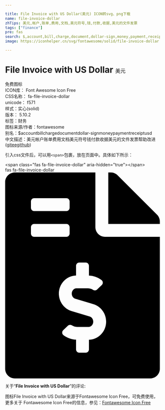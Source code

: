 ```yaml
---

title: File Invoice with US Dollar(美元) ICON转svg、png下载
name: file-invoice-dollar
zhTips: 美元,帐户,账单,费用,文档,美元符号,钱,付款,收据,美元的文件发票
tags: ["finance"]
pre: fas
search: $,account,bill,charge,document,dollar-sign,money,payment,receipt,usd
image: https://iconhelper.cn/svg/fontawesome/solid/file-invoice-dollar.svg

---
```


# File Invoice with US Dollar  <small style="font-size: 60%;font-weight: 100">美元</small>


<div class="detail-page">
<p>
<span><span class="badge-success badge">免费图标</span> </span>
<br/>
<span>
ICON库：
<span class="badge-secondary badge">Font Awesome Icon Free</span> 
</span>
<br/>
<span>
CSS名称：
<span class="badge-secondary badge">fa-file-invoice-dollar</span> 
</span>
<br/>
<span>
unicode：
<span class="badge-secondary badge">f571</span> 
<copy-btn content='f571' btn-title=""></copy-btn>
<copy-btn :content='String.fromCodePoint(parseInt("f571", 16))' btn-title="复制U"></copy-btn>
</span><br/><span>样式：<span class="badge-light badge">实心(solid)</span></span>
<br/>
<span>
版本：
<span class="badge-secondary badge">5.10.2</span> 
</span><br/><span>标签：<span class="badge-light badge"><router-link to="/tags/finance.html">财务</router-link></span></span>
<br/>
<span>图标来源/作者：<span class="badge-light badge">fontawesome</span></span> 
<br/>
<span>别名：<span class="badge-light badge">$</span><span class="badge-light badge">account</span><span class="badge-light badge">bill</span><span class="badge-light badge">charge</span><span class="badge-light badge">document</span><span class="badge-light badge">dollar-sign</span><span class="badge-light badge">money</span><span class="badge-light badge">payment</span><span class="badge-light badge">receipt</span><span class="badge-light badge">usd</span></span><br/><span class="zh-detail">中文描述：<span class="badge-primary badge">美元</span><span class="badge-primary badge">帐户</span><span class="badge-primary badge">账单</span><span class="badge-primary badge">费用</span><span class="badge-primary badge">文档</span><span class="badge-primary badge">美元符号</span><span class="badge-primary badge">钱</span><span class="badge-primary badge">付款</span><span class="badge-primary badge">收据</span><span class="badge-primary badge">美元的文件发票</span><span class="help-link"><span>帮助改进</span>(<a href="https://gitee.com/liuwave/icon-helper/edit/master/json/fontawesome/solid/file-invoice-dollar.json" target="_blank" rel="noopener noreferrer">gitee</a><a href="https://github.com/liuwave/icon-helper/edit/master/json/fontawesome/solid/file-invoice-dollar.json" target="_blank" rel="noopener noreferrer">github</a></span>)</span><br/>
</p>
</div>
<div class="alert alert-dark">
  <i class="fas fa-file-invoice-dollar fa-xs"></i>
  <i class="fas fa-file-invoice-dollar fa-sm"></i>
  <i class="fas fa-file-invoice-dollar fa-lg"></i>
  <i class="fas fa-file-invoice-dollar fa-2x"></i>
  <i class="fas fa-file-invoice-dollar fa-3x"></i>
  <i class="fas fa-file-invoice-dollar fa-5x"></i>
  <i class="fas fa-file-invoice-dollar fa-7x"></i>
</div>
<div>
  <p>引入css文件后，可以用<code>&lt;span&gt;</code>包裹，放在页面中。具体如下所示：    
  </p>
  <div class="alert alert-primary" style="font-size: 14px">
    &lt;span class="fas fa-file-invoice-dollar" aria-hidden="true"&gt;&lt;/span&gt;
    <copy-btn content='<span class="fas fa-file-invoice-dollar" aria-hidden="true"></span>'></copy-btn>
  </div>
  <div class="alert alert-secondary">
    <i class="fas fa-file-invoice-dollar"
    style="font-size: 24px"
    aria-hidden="true"></i> fas fa-file-invoice-dollar
    <copy-btn content="fas fa-file-invoice-dollar" btn-title="复制图标名称"></copy-btn>
  </div>
</div>
<div id="svg" class="svg-wrap">
<svg xmlns="http://www.w3.org/2000/svg" viewBox="0 0 384 512"><path d="M377 105L279.1 7c-4.5-4.5-10.6-7-17-7H256v128h128v-6.1c0-6.3-2.5-12.4-7-16.9zm-153 31V0H24C10.7 0 0 10.7 0 24v464c0 13.3 10.7 24 24 24h336c13.3 0 24-10.7 24-24V160H248c-13.2 0-24-10.8-24-24zM64 72c0-4.42 3.58-8 8-8h80c4.42 0 8 3.58 8 8v16c0 4.42-3.58 8-8 8H72c-4.42 0-8-3.58-8-8V72zm0 80v-16c0-4.42 3.58-8 8-8h80c4.42 0 8 3.58 8 8v16c0 4.42-3.58 8-8 8H72c-4.42 0-8-3.58-8-8zm144 263.88V440c0 4.42-3.58 8-8 8h-16c-4.42 0-8-3.58-8-8v-24.29c-11.29-.58-22.27-4.52-31.37-11.35-3.9-2.93-4.1-8.77-.57-12.14l11.75-11.21c2.77-2.64 6.89-2.76 10.13-.73 3.87 2.42 8.26 3.72 12.82 3.72h28.11c6.5 0 11.8-5.92 11.8-13.19 0-5.95-3.61-11.19-8.77-12.73l-45-13.5c-18.59-5.58-31.58-23.42-31.58-43.39 0-24.52 19.05-44.44 42.67-45.07V232c0-4.42 3.58-8 8-8h16c4.42 0 8 3.58 8 8v24.29c11.29.58 22.27 4.51 31.37 11.35 3.9 2.93 4.1 8.77.57 12.14l-11.75 11.21c-2.77 2.64-6.89 2.76-10.13.73-3.87-2.43-8.26-3.72-12.82-3.72h-28.11c-6.5 0-11.8 5.92-11.8 13.19 0 5.95 3.61 11.19 8.77 12.73l45 13.5c18.59 5.58 31.58 23.42 31.58 43.39 0 24.53-19.05 44.44-42.67 45.07z"/></svg>
</div>
<detail full-name='fa-file-invoice-dollar'></detail>
<div class="icon-detail__container">
<p>关于“<b>File Invoice with US Dollar</b>”的评论:</p>
</div>
<Vssue title="关于“File Invoice with US Dollar”的评论" />    
<div><p>图标File Invoice with US Dollar来源于Fontawesome Icon Free，可免费使用，更多关于  Fontawesome Icon Free的信息，参见：<a target="_blank" href="https://iconhelper.cn/fontawesome.html">Fontawesome Icon Free</a>
</p></div>
